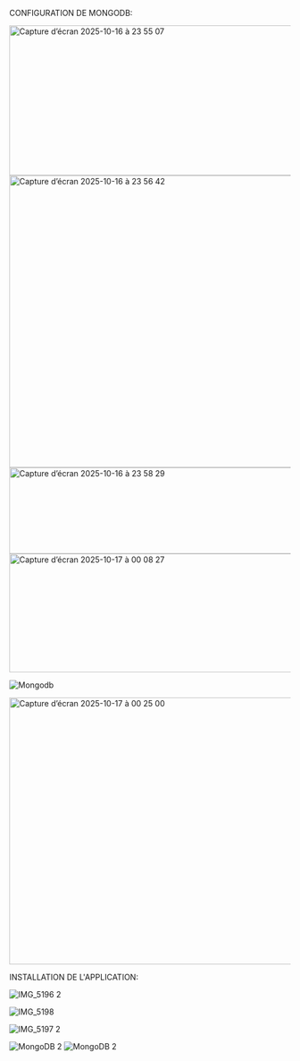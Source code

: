 CONFIGURATION  DE MONGODB:

<img width="668" height="268" alt="Capture d’écran 2025-10-16 à 23 55 07" src="https://github.com/user-attachments/assets/8a63439f-2852-4d31-9abe-d9c91ea5465c" />




<img width="668" height="522" alt="Capture d’écran 2025-10-16 à 23 56 42" src="https://github.com/user-attachments/assets/76045911-28f7-4f4c-bc7d-24fff57b1d87" />




<img width="668" height="154" alt="Capture d’écran 2025-10-16 à 23 58 29" src="https://github.com/user-attachments/assets/1beaf684-99fe-49cc-a8f7-2874c4798be5" />

<img width="890" height="212" alt="Capture d’écran 2025-10-17 à 00 08 27" src="https://github.com/user-attachments/assets/7384507d-d7aa-4381-9253-b12ce073e58a" />


![Mongodb](https://github.com/user-attachments/assets/99cdab48-5f40-4d88-85ae-9785265ed3ef)


<img width="890" height="477" alt="Capture d’écran 2025-10-17 à 00 25 00" src="https://github.com/user-attachments/assets/89fb8928-5b99-4658-a435-b71aef838870" />



INSTALLATION DE L'APPLICATION:








![IMG_5196 2](https://github.com/user-attachments/assets/c72b8c33-cb68-4064-911c-0851f746bd49)

![IMG_5198](https://github.com/user-attachments/assets/481099ed-2746-4502-96c0-85265c66fcec)

![IMG_5197 2](https://github.com/user-attachments/assets/b48a5773-c5a8-4ffa-97ca-f00de32dcb02)




![MongoDB 2](https://github.com/user-attachments/assets/13fbce10-ec86-4a94-bde7-efcf4f949b77)
![MongoDB 2](https://github.com/user-attachments/assets/ef62fb92-564f-4aba-bc9e-03bac0750ecd)
